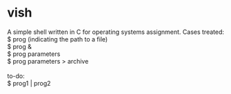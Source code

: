 # vish
A simple shell written in C for operating systems assignment.
Cases treated: <br />
$ prog (indicating the path to a file) <br />
$ prog & <br />
$ prog parameters <br />
$ prog parameters > archive <br />
<br />
to-do: <br />
$ prog1 | prog2 <br />

